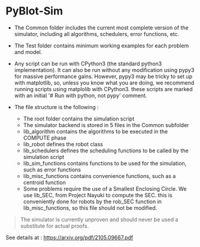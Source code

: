 # PyBlot-Sim

- The Common folder includes the current most complete version of the simulator, including all algorithms, schedulers, error functions, etc.

- The Test folder contains minimum working examples for each problem and model. 

- Any script can be run with CPython3 (the standard python3 implementation). It can also be run without any modification using pypy3 for massive performance gains. However, pypy3 may be tricky to set up with matplotlib, so, unless you know what you are doing, we recommend running scripts using matplolib with CPython3. these scripts are marked with an initial '# Run with python, not pypy' comment.

- The file structure is the following : 
	- The root folder contains the simulation script 
	- The simulator backend is stored in 5 files in the Common subfolder
	- lib_algorithm contains the algorithms to be executed in the COMPUTE phase
	- lib_robot defines the robot class
	- lib_schedulers defines the scheduling functions to be called by the simulation script
	- lib_sim_functions contains functions to be used for the simulation, such as error functions
	- lib_misc_functions contains convenience functions, such as a centroid function
	- Some problems require the use of a Smallest Enclosing Circle. We use lib_SEC, from Project Nayuki to compute the SEC. this is conveniently done for robots by the rob_SEC function in lib_misc_functions, so this file should not be modified.


> The simulator is currently unproven and should never be used a substitute for actual proofs.

See details at : https://arxiv.org/pdf/2105.09667.pdf


